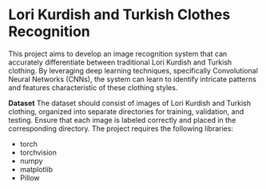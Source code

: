 # Lori Kurdish and Turkish Clothes Recognition
This project aims to develop an image recognition system that can accurately differentiate between traditional Lori Kurdish and Turkish clothing. By leveraging deep learning techniques, specifically Convolutional Neural Networks (CNNs), the system can learn to identify intricate patterns and features characteristic of these clothing styles.

**Dataset**
The dataset should consist of images of Lori Kurdish and Turkish clothing, organized into separate directories for training, validation, and testing. Ensure that each image is labeled correctly and placed in the corresponding directory.
The project requires the following libraries:

- torch
- torchvision
- numpy
- matplotlib
- Pillow
